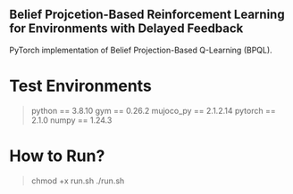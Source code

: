 ## Belief Projcetion-Based Reinforcement Learning for Environments with Delayed Feedback

PyTorch implementation of Belief Projection-Based Q-Learning (BPQL).


# Test Environments
>python == 3.8.10
>gym == 0.26.2
>mujoco_py == 2.1.2.14
>pytorch == 2.1.0
>numpy == 1.24.3

# How to Run?
>chmod +x run.sh
>./run.sh
